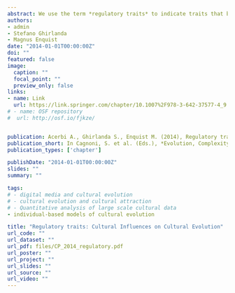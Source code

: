 ```yaml
---
abstract: We use the term *regulatory traits* to indicate traits that both regulate cultural transmission (e.g., from whom to learn) and are themselves culturally transmitted. In the first part of this contribution we study the dynamics of some of these traits through simple mathematical models. In particular, we consider the cultural evolution of traits that determine the propensity to copy others, the ability to influence others, the number of individuals from whom one may copy, and the number of individuals one tries to influence. We then show how to extend these simple models to address more complex human cultural phenomena, such as in-group biases, the emergence of open or conservative societies, and of cyclical, fashion-like, increases and decreases of popularity of cultural traits. We finally discuss how the ubiquity of regulatory traits in cultural evolution impacts on the analogy between genetic and cultural evolution and therefore on the possibility of using models inspired by evolutionary biology to study human cultural dynamics.
authors:
- admin
- Stefano Ghirlanda
- Magnus Enquist
date: "2014-01-01T00:00:00Z"
doi: ""
featured: false
image:
  caption: ""
  focal_point: ""
  preview_only: false
links:
- name: Link
  url: https://link.springer.com/chapter/10.1007%2F978-3-642-37577-4_9
# - name: OSF repository
#  url: http://osf.io/fjkze/


publication: Acerbi A., Ghirlanda S., Enquist M. (2014), Regulatory traits&#58; Cultural Influences on Cultural Evolution, in Cagnoni, S. et al. (Eds.), *Evolution, Complexity, and Artificial Life*, Springer, pp. 135 – 147
publication_short: In Cagnoni, S. et al. (Eds.), *Evolution, Complexity, and Artificial Life*, Springer, pp. 135 – 147
publication_types: ['chapter']

publishDate: "2014-01-01T00:00:00Z"
slides: ""
summary: ""

tags:
# - digital media and cultural evolution
# - cultural evolution and cultural attraction 
# - Quantitative analysis of large scale cultural data
- individual-based models of cultural evolution

title: "Regulatory traits: Cultural Influences on Cultural Evolution"
url_code: ""
url_dataset: ""
url_pdf: files/CP_2014_regulatory.pdf
url_poster: ""
url_project: ""
url_slides: ""
url_source: ""
url_video: ""
---
```

